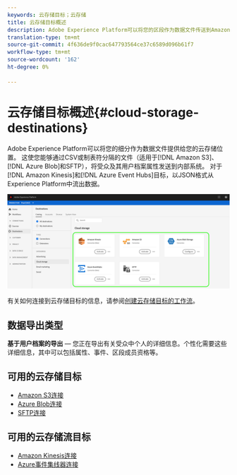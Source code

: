 ```yaml
---
keywords: 云存储目标；云存储
title: 云存储目标概述
description: Adobe Experience Platform可以将您的区段作为数据文件传送到Amazon S3、AWS Kinesis、Azure事件中心或SFTP云存储位置。
translation-type: tm+mt
source-git-commit: 4f636de9f0cac647793564ce37c6589d096b61f7
workflow-type: tm+mt
source-wordcount: '162'
ht-degree: 0%

---
```



# 云存储目标概述{#cloud-storage-destinations}

Adobe Experience Platform可以将您的细分作为数据文件提供给您的云存储位置。 这使您能够通过CSV或制表符分隔的文件（适用于[!DNL Amazon S3]、[!DNL Azure Blob]和SFTP），将受众及其用户档案属性发送到内部系统。 对于[!DNL Amazon Kinesis]和[!DNL Azure Event Hubs]目标，以JSON格式从Experience Platform中流出数据。

![Adobe云存储目标](../../assets/catalog/cloud-storage/cloud-storage-destinations.png)

有关如何连接到云存储目标的信息，请参阅[创建云存储目标的工作流](./workflow.md)。

## 数据导出类型

**基于用户档案的导出**  — 您正在导出有关受众中个人的详细信息。个性化需要这些详细信息，其中可以包括属性、事件、区段成员资格等。

## 可用的云存储目标

- [Amazon S3连接](./amazon-s3.md)
- [Azure Blob连接](./azure-blob.md)
- [SFTP连接](./sftp.md)

## 可用的云存储流目标

- [Amazon Kinesis连接](./amazon-kinesis.md)
- [Azure事件集线器连接](./azure-event-hubs.md)